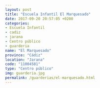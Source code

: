 ```yaml
---
layout: post
title: "Escuela Infantil El Marquesado"
date: 2017-09-20 20:57:05 +0200
categories:
- Escuela Infantil
- cadiz
- jarana
- Centro público
- guarderia
name: "El Marquesado"
province: "Cádiz"
location: "Jarana"
code: "11004581"
type: "Centro público"
img: guarderia.jpg
permalink: /guarderias/el-marquesado.html
---
```

